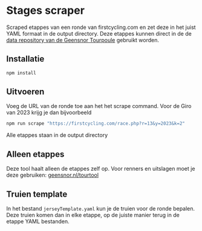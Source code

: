 # Stages scraper

Scraped etappes van een ronde van firstcycling.com en zet deze in het juist YAML formaat in de output directory. Deze etappes kunnen direct in de de [data repository van de Geensnor Tourpoule](https://github.com/geensnor/Geensnor-Tourpoule-Data) gebruikt worden.

## Installatie

```sh
npm install
```

## Uitvoeren

Voeg de URL van de ronde toe aan het het scrape command. Voor de Giro van 2023 krijg je dan bijvoorbeeld

```sh
npm run scrape "https://firstcycling.com/race.php?r=13&y=2023&k=2"
```

Alle etappes staan in de output directory

## Alleen etappes

Deze tool haalt alleen de etappes zelf op. Voor renners en uitslagen moet je deze gebruiken: [geensnor.nl/tourtool](https://www.geensnor.nl/tourtool)

## Truien template

In het bestand `jerseyTemplate.yaml` kun je de truien voor de ronde bepalen. Deze truien komen dan in elke etappe, op de juiste manier terug in de etappe YAML bestanden.
